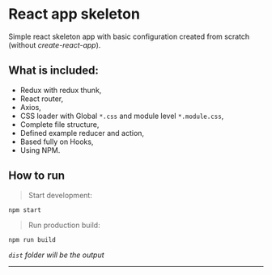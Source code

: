 # React app skeleton

Simple react skeleton app with basic configuration created from scratch (without *create-react-app*).

## What is included:
- Redux with redux thunk,
- React router,
- Axios,
- CSS loader with Global `*.css` and module level `*.module.css`,
- Complete file structure,
- Defined example reducer and action,
- Based fully on Hooks,
- Using NPM.


## How to run

> Start development:
```
npm start
```

> Run production build:

```
npm run build
```
*`dist` folder will be the output*

___
